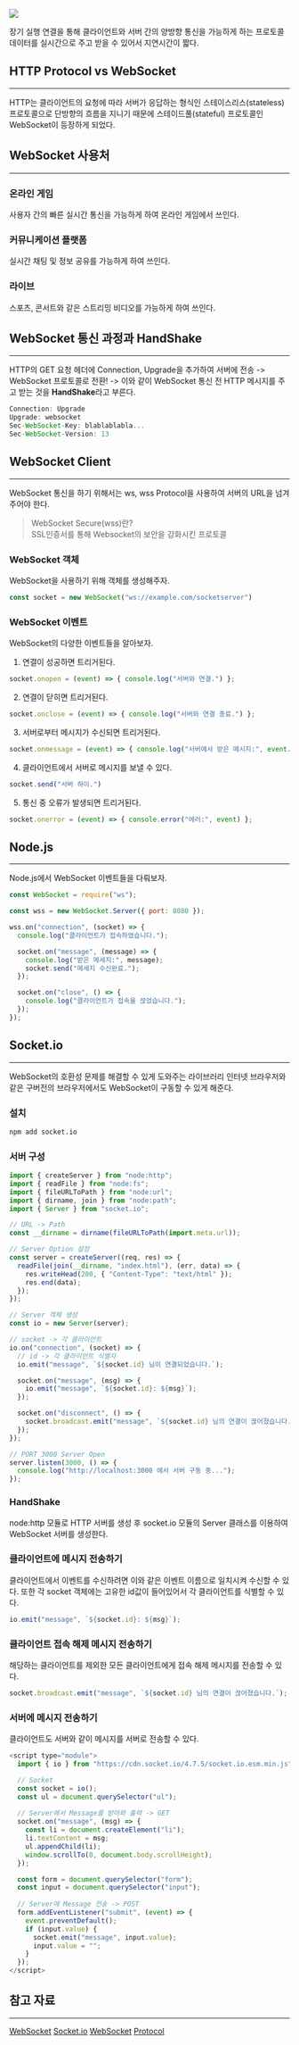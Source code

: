 ![](https://blog.kakaocdn.net/dn/3iRHa/btsN1MsIYT0/y4BOaEKPU9AC0oo5agT7E0/img.jpg)

장기 실행 연결을 통해 클라이언트와 서버 간의 양방향 통신을 가능하게 하는 프로토콜
데이터를 실시간으로 주고 받을 수 있어서 지연시간이 짧다.

## HTTP Protocol vs WebSocket
---
HTTP는 클라이언트의 요청에 따라 서버가 응답하는 형식인 스테이스리스(stateless) 프로토콜으로 단방향의 흐름을 지니기 때문에 스테이드풀(stateful) 프로토콜인 WebSocket이 등장하게 되었다.

## WebSocket 사용처
---
### 온라인 게임
사용자 간의 빠른 실시간 통신을 가능하게 하여 온라인 게임에서 쓰인다.

### 커뮤니케이션 플랫폼
실시간 채팅 및 정보 공유를 가능하게 하여 쓰인다.

### 라이브
스포츠, 콘서트와 같은 스트리밍 비디오를 가능하게 하여 쓰인다.

## WebSocket 통신 과정과 HandShake
---
HTTP의 GET 요청 헤더에 Connection, Upgrade을 추가하여 서버에 전송
-> WebSocket 프로토콜로 전환!
-> 이와 같이 WebSocket 통신 전 HTTP 메시지를 주고 받는 것을 **HandShake**라고 부른다.

```js
Connection: Upgrade  
Upgrade: websocket  
Sec-WebSocket-Key: blablablabla...  
Sec-WebSocket-Version: 13  
```

## WebSocket Client
---
WebSocket 통신을 하기 위해서는 ws, wss Protocol을 사용하여 서버의 URL을 넘겨주어야 한다.

> WebSocket Secure(wss)란?  
> SSL인증서를 통해 Websocket의 보안을 강화시킨 프로토콜

### WebSocket 객체
WebSocket을 사용하기 위해 객체를 생성해주자.

```js
const socket = new WebSocket("ws://example.com/socketserver")  
```

### WebSocket 이벤트
WebSocket의 다양한 이벤트들을 알아보자.

1. 연결이 성공하면 트리거된다.
```js
socket.onopen = (event) => { console.log("서버와 연결.") };
```

2. 연결이 닫히면 트리거된다.
```js
socket.onclose = (event) => { console.log("서버와 연결 종료.") };  
```

3. 서버로부터 메시지가 수신되면 트리거된다.
```js
socket.onmessage = (event) => { console.log("서버에서 받은 메시지:", event.data) }; 
```

4. 클라이언트에서 서버로 메시지를 보낼 수 있다.
```js
socket.send("서버 하이.")  
```

5. 통신 중 오류가 발생되면 트리거된다.
```js
socket.onerror = (event) => { console.error("에러:", event) };  
```

## Node.js
---
Node.js에서 WebSocket 이벤트들을 다뤄보자.

```js
const WebSocket = require("ws");  

const wss = new WebSocket.Server({ port: 8080 });  

wss.on("connection", (socket) => {  
  console.log("클라이언트가 접속하였습니다.");  

  socket.on("message", (message) => {  
    console.log("받은 메세지:", message);  
    socket.send("메세지 수신완료.");  
  });  

  socket.on("close", () => {  
    console.log("클라이언트가 접속을 끊었습니다.");  
  });  
});  
```

## Socket.io
---
WebSocket의 호환성 문제를 해결할 수 있게 도와주는 라이브러리
인터넷 브라우저와 같은 구버전의 브라우저에서도 WebSocket이 구동할 수 있게 해준다.

### 설치

```bash
npm add socket.io  
```

### 서버 구성

```js
import { createServer } from "node:http";
import { readFile } from "node:fs";
import { fileURLToPath } from "node:url";
import { dirname, join } from "node:path";
import { Server } from "socket.io";

// URL -> Path
const __dirname = dirname(fileURLToPath(import.meta.url));

// Server Option 설정
const server = createServer((req, res) => {
  readFile(join(__dirname, "index.html"), (err, data) => {
    res.writeHead(200, { "Content-Type": "text/html" });
    res.end(data);
  });
});

// Server 객체 생성
const io = new Server(server);

// socket -> 각 클라이언트
io.on("connection", (socket) => {
  // id -> 각 클라이언트 식별자
  io.emit("message", `${socket.id} 님이 연결되었습니다.`);

  socket.on("message", (msg) => {
    io.emit("message", `${socket.id}: ${msg}`);
  });

  socket.on("disconnect", () => {
    socket.broadcast.emit("message", `${socket.id} 님의 연결이 끊어졌습니다.`);
  });
});

// PORT 3000 Server Open
server.listen(3000, () => {
  console.log("http://localhost:3000 에서 서버 구동 중...");
});
```

### HandShake
node:http 모듈로 HTTP 서버를 생성 후 socket.io 모듈의 Server 클래스를 이용하여 WebSocket 서버를 생성한다.

### 클라이언트에 메시지 전송하기
클라이언트에서 이벤트를 수신하려면 이와 같은 이벤트 이름으로 일치시켜 수신할 수 있다. 
또한 각 socket 객체에는 고유한 id값이 들어있어서 각 클라이언트를 식별할 수 있다.

```js
io.emit("message", `${socket.id}: ${msg}`);
```

### 클라이언트 접속 해제 메시지 전송하기
해당하는 클라이언트를 제외한 모든 클라이언트에게 접속 해제 메시지를 전송할 수 있다.

```js
socket.broadcast.emit("message", `${socket.id} 님의 연결이 끊어졌습니다.`);
```


### 서버에 메시지 전송하기
클라이언트도 서버와 같이 메시지를 서버로 전송할 수 있다.

```js
<script type="module">
  import { io } from "https://cdn.socket.io/4.7.5/socket.io.esm.min.js";

  // Socket
  const socket = io();
  const ul = document.querySelector("ul");
  
  // Server에서 Message를 받아와 출력 -> GET
  socket.on("message", (msg) => {
    const li = document.createElement("li");
    li.textContent = msg;
    ul.appendChild(li);
    window.scrollTo(0, document.body.scrollHeight);
  });

  const form = document.querySelector("form");
  const input = document.querySelector("input");
  
  // Server에 Message 전송 -> POST
  form.addEventListener("submit", (event) => {
    event.preventDefault();
    if (input.value) {
      socket.emit("message", input.value);
      input.value = "";
    }
  });
</script>
```

## 참고 자료
---
[WebSocket](https://www.daleseo.com/websocket/)
[Socket.io](https://www.daleseo.com/socket-io/)
[WebSocket](https://appmaster.io/ko/blog/websocket-api-guseong-yoso-mic-gineung)
[Protocol](https://blog.leaphop.co.kr/blogs/56/WebSocket_%ED%86%B5%EC%8B%A0%EC%97%90_%EB%8C%80%ED%95%B4_%EC%95%8C%EC%95%84%EB%B3%B4%EA%B8%B0)
